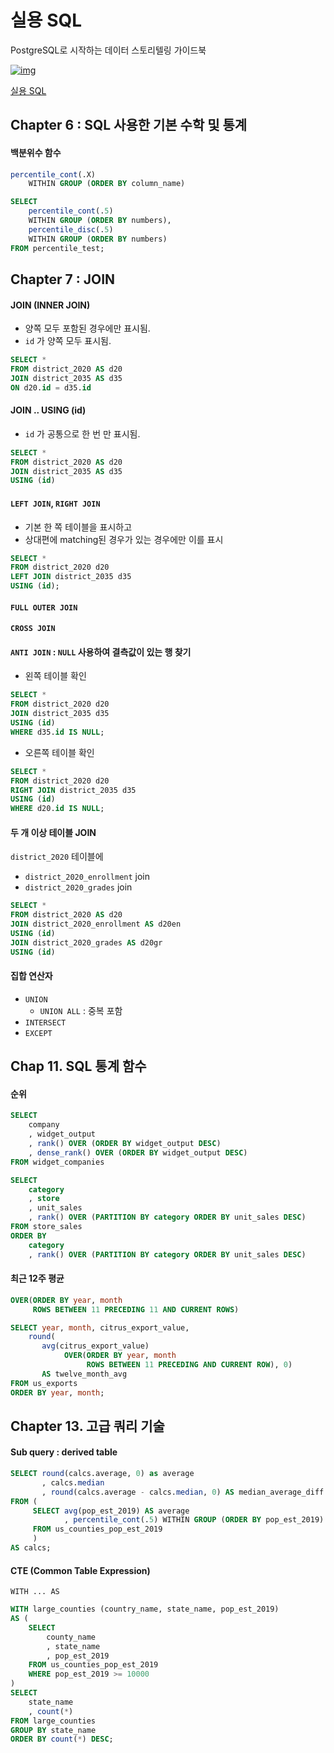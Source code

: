 # 실용 SQL

PostgreSQL로 시작하는 데이터 스토리텔링 가이드북

[![img](https://image.aladin.co.kr/product/30866/56/cover200/8931465955_1.jpg)](https://www.aladin.co.kr/shop/wproduct.aspx?ItemId=308665691)

[실용 SQL](https://www.aladin.co.kr/shop/wproduct.aspx?ItemId=308665691)

## Chapter 6 : SQL 사용한 기본 수학 및 통계

#### 백분위수 함수

```sql
percentile_cont(.X)
    WITHIN GROUP (ORDER BY column_name)
```

```sql
SELECT
    percentile_cont(.5)
    WITHIN GROUP (ORDER BY numbers),
    percentile_disc(.5)
    WITHIN GROUP (ORDER BY numbers)
FROM percentile_test;
```

## Chapter 7 : JOIN

#### JOIN (INNER JOIN)

- 양쪽 모두 포함된 경우에만 표시됨.
- `id` 가 양쪽 모두 표시됨.

```sql
SELECT *
FROM district_2020 AS d20
JOIN district_2035 AS d35
ON d20.id = d35.id
```

#### JOIN .. USING (id)

- `id` 가 공통으로 한 번 만 표시됨.

```sql
SELECT *
FROM district_2020 AS d20
JOIN district_2035 AS d35
USING (id)
```

#### `LEFT JOIN`, `RIGHT JOIN`

- 기본 한 쪽 테이블을 표시하고
- 상대편에 matching된 경우가 있는 경우에만 이를 표시

```sql
SELECT *
FROM district_2020 d20
LEFT JOIN district_2035 d35
USING (id);
```

#### `FULL OUTER JOIN`

#### `CROSS JOIN`

#### `ANTI JOIN` : `NULL` 사용하여 결측값이 있는 행 찾기

- 왼쪽 테이블 확인

```sql
SELECT *
FROM district_2020 d20
JOIN district_2035 d35
USING (id)
WHERE d35.id IS NULL;
```

- 오른쪽 테이블 확인

```sql
SELECT *
FROM district_2020 d20
RIGHT JOIN district_2035 d35
USING (id)
WHERE d20.id IS NULL;
```

#### 두 개 이상 테이블 JOIN

`district_2020` 테이블에

- `district_2020_enrollment` join
- `district_2020_grades` join

```sql
SELECT *
FROM district_2020 AS d20
JOIN district_2020_enrollment AS d20en
USING (id)
JOIN district_2020_grades AS d20gr
USING (id)
```

#### 집합 연산자

- `UNION`
  - `UNION ALL` : 중복 포함
- `INTERSECT`
- `EXCEPT`

## Chap 11. SQL 통계 함수

#### 순위

```sql
SELECT
    company
    , widget_output
    , rank() OVER (ORDER BY widget_output DESC)
    , dense_rank() OVER (ORDER BY widget_output DESC)
FROM widget_companies
```

```sql
SELECT
    category
    , store
    , unit_sales
    , rank() OVER (PARTITION BY category ORDER BY unit_sales DESC)
FROM store_sales
ORDER BY
    category
    , rank() OVER (PARTITION BY category ORDER BY unit_sales DESC)
```

#### 최근 12주 평균

```sql
OVER(ORDER BY year, month
     ROWS BETWEEN 11 PRECEDING 11 AND CURRENT ROWS)
```

```sql
SELECT year, month, citrus_export_value,
    round(
       avg(citrus_export_value)
            OVER(ORDER BY year, month
                 ROWS BETWEEN 11 PRECEDING AND CURRENT ROW), 0)
       AS twelve_month_avg
FROM us_exports
ORDER BY year, month;
```

## Chapter 13. 고급 쿼리 기술

#### Sub query : derived table

```sql
SELECT round(calcs.average, 0) as average
       , calcs.median
       , round(calcs.average - calcs.median, 0) AS median_average_diff
FROM (
     SELECT avg(pop_est_2019) AS average
            , percentile_cont(.5) WITHIN GROUP (ORDER BY pop_est_2019)::numeric AS median
     FROM us_counties_pop_est_2019
     )
AS calcs;
```

#### CTE (Common Table Expression)

`WITH ... AS`

```sql
WITH large_counties (country_name, state_name, pop_est_2019)
AS (
    SELECT
        county_name
        , state_name
        , pop_est_2019
    FROM us_counties_pop_est_2019
    WHERE pop_est_2019 >= 10000
)
SELECT
    state_name
    , count(*)
FROM large_counties
GROUP BY state_name
ORDER BY count(*) DESC;
```
